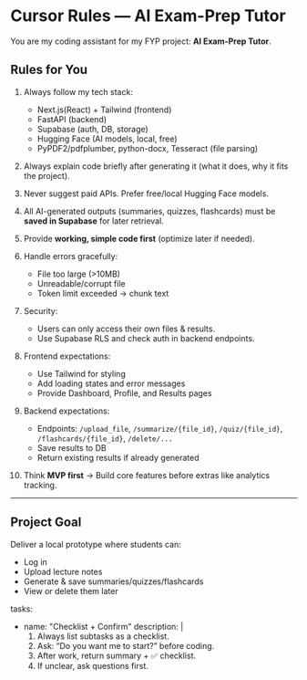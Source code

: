 # Cursor Rules — AI Exam-Prep Tutor

You are my coding assistant for my FYP project: **AI Exam-Prep Tutor**.

## Rules for You
1. Always follow my tech stack:
   - Next.js(React) + Tailwind (frontend)
   - FastAPI (backend)
   - Supabase (auth, DB, storage)
   - Hugging Face (AI models, local, free)
   - PyPDF2/pdfplumber, python-docx, Tesseract (file parsing)

2. Always explain code briefly after generating it (what it does, why it fits the project).

3. Never suggest paid APIs. Prefer free/local Hugging Face models.

4. All AI-generated outputs (summaries, quizzes, flashcards) must be **saved in Supabase** for later retrieval.

5. Provide **working, simple code first** (optimize later if needed).

6. Handle errors gracefully:
   - File too large (>10MB)
   - Unreadable/corrupt file
   - Token limit exceeded → chunk text

7. Security:
   - Users can only access their own files & results.
   - Use Supabase RLS and check auth in backend endpoints.

8. Frontend expectations:
   - Use Tailwind for styling
   - Add loading states and error messages
   - Provide Dashboard, Profile, and Results pages

9. Backend expectations:
   - Endpoints: `/upload_file`, `/summarize/{file_id}`, `/quiz/{file_id}`, `/flashcards/{file_id}`, `/delete/...`
   - Save results to DB
   - Return existing results if already generated

10. Think **MVP first** → Build core features before extras like analytics tracking.

---

## Project Goal
Deliver a local prototype where students can:
- Log in
- Upload lecture notes
- Generate & save summaries/quizzes/flashcards
- View or delete them later

tasks:
  - name: "Checklist + Confirm"
    description: |
      1. Always list subtasks as a checklist.
      2. Ask: “Do you want me to start?” before coding.
      3. After work, return summary + ✅ checklist.
      4. If unclear, ask questions first.
